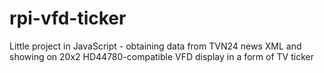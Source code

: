 # rpi-vfd-ticker
Little project in JavaScript - obtaining data from TVN24 news XML and showing on 20x2 HD44780-compatible VFD display in a form of TV ticker
